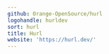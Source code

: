 ```yaml
---
github: Orange-OpenSource/hurl
logohandle: hurldev
sort: hurl
title: Hurl
website: 'https://hurl.dev/'
---
```

